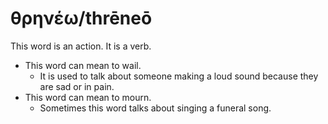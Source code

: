# θρηνέω/thrēneō
This word is an action. It is a verb.

* This word can mean to wail.
    * It is used to talk about someone making a loud sound because they are sad or in pain.
* This word can mean to mourn.
    * Sometimes this word talks about singing a funeral song.
